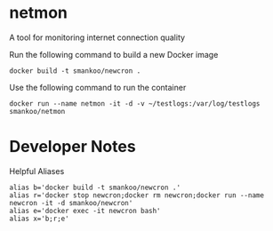 # netmon
A tool for monitoring internet connection quality

Run the following command to build a new Docker image

    docker build -t smankoo/newcron .

Use the following command to run the container

    docker run --name netmon -it -d -v ~/testlogs:/var/log/testlogs smankoo/netmon



  # Developer Notes

  Helpful Aliases

    alias b='docker build -t smankoo/newcron .'
    alias r='docker stop newcron;docker rm newcron;docker run --name newcron -it -d smankoo/newcron'
    alias e='docker exec -it newcron bash'
    alias x='b;r;e'
